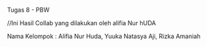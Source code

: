 Tugas 8 - PBW

//Ini Hasil Collab yang dilakukan oleh alifia Nur hUDA 

Nama Kelompok : Alifia Nur Huda, Yuuka Natasya Aji, Rizka Amaniah
